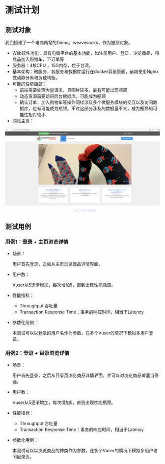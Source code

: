 # 测试计划

## 测试对象

我们搭建了一个电商网站的Demo，weavesocks，作为被测对象。

* Web软件功能：具有电商平台的基本功能，如注册用户、登录，浏览商品，将商品加入购物车，下订单等
* 服务器：4核CPU ，15G内存，位于台湾。
* 基本架构：微服务，各服务和数据库运行在docker容器里面，前端使用Nginx做动静分离和负载均衡。
* 可能的性能瓶颈：
  * 前端需要处理大量请求，且图片较多，最有可能出现瓶颈
  * 动态资源需要访问后台数据库，可能成为瓶颈
  * 确认订单，加入购物车等操作同样涉及多个微服务模块的交互以及访问数据库，也有可能成为瓶颈。不过这部分涉及的数据量不大，成为瓶颈的可能性相对较小
* 网站主页：


 ![image-20200704211741274](测试计划.assets/image-20200704211741274.png)

## 测试用例

### 用例1：登录 + 主页浏览详情

* 场景：

  用户首先登录，之后从主页浏览商品详情界面。

* 用户数：

  Vuser从5逐渐增加，每次增加5，直到出现性能瓶颈。

* 性能指标：

  * Throughput 吞吐量
  * Transaction Response Time：事务的响应时间，相当于Latency

* 参数化用例：

  本测试可以以登录的用户名作为参数，在多个Vuser的情况下模拟多用户登录。

  
### 用例2：登录 + 目录浏览详情

* 场景：

  用户首先登录，之后从目录页浏览商品详情界面，并可以对浏览商品做适当筛选。

* 用户数：

  Vuser从5逐渐增加，每次增加5，直到出现性能瓶颈。

* 性能指标：

  * Throughput 吞吐量
  * Transaction Response Time：事务的响应时间，相当于Latency

* 参数化用例：

  本测试可以以浏览商品的种类作为参数，在多个Vuser的情况下模拟多用户访问目录页。